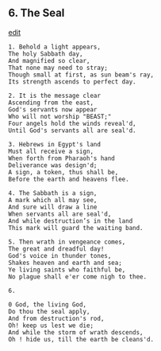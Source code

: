 
## 6.  The Seal
[edit](https://docs.google.com/document/d/1cM2zM5wRmFvr1QxksP2RYQklsZbhd00w/edit?mode=html)



    1. Behold a light appears,
    The holy Sabbath day,
    And magnified so clear,
    That none may need to stray;
    Though small at first, as sun beam's ray,
    Its strength ascends to perfect day.

    2. It is the message clear
    Ascending from the east,
    God's servants now appear
    Who will not worship "BEAST;"
    Four angels hold the winds reveal'd,
    Until God's servants all are seal'd.

    3. Hebrews in Egypt's land
    Must all receive a sign,
    When forth from Pharaoh's hand
    Deliverance was design'd;
    A sign, a token, thus shall be,
    Before the earth and heavens flee.

    4. The Sabbath is a sign,
    A mark which all may see,
    And sure will draw a line
    When servants all are seal'd,
    And while destruction’s in the land
    This mark will guard the waiting band.

    5. Then wrath in vengeance comes,
    The great and dreadful day!
    God's voice in thunder tones,
    Shakes heaven and earth and sea;
    Ye living saints who faithful be,
    No plague shall e'er come nigh to thee.

    6. 

    0 God, the living God,
    Do thou the seal apply,
    And from destruction's rod,
    Oh! keep us lest we die;
    And while the storm of wrath descends,
    Oh ! hide us, till the earth be cleans'd.

